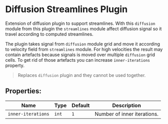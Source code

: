 
# Diffusion Streamlines Plugin

Extension of diffusion plugin to support streamlines. With this `diffusion` module from this plugin the `streamlines` module affect diffusion signal so it travel according to computed streamlines.

The plugin takes signal from `diffusion` module grid and move it according to velocity field from `streamlines` module. For high velocities the result may contain artefacts because signals is moved over multiple `diffusion` grid cells. To get rid of those artefacts you can increase `inner-iterations` property.

> Replaces `diffusion` plugin and they cannot be used together.

## Properties:

| Name               | Type  | Default | Description                 |
| ------------------ | ----- | ------- | --------------------------- |
| `inner-iterations` | `int` | `1`     | Number of inner iterations. |
